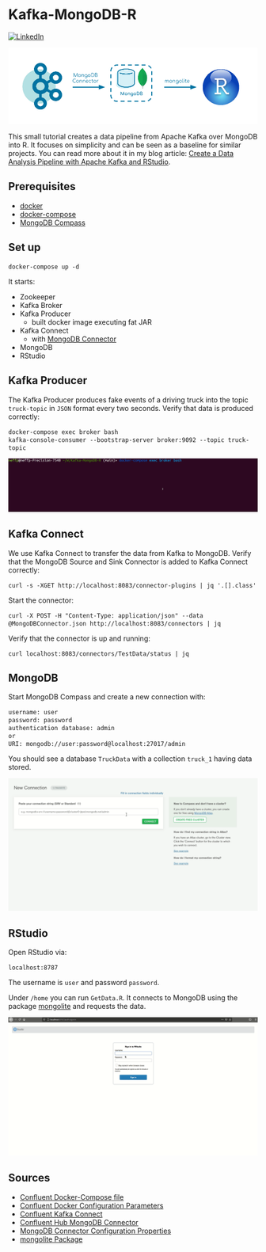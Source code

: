 # Kafka-MongoDB-R

[![LinkedIn][linkedin-shield]][linkedin-url]

![](overview.png)

This small tutorial creates a data pipeline from Apache Kafka over MongoDB into R.
It focuses on simplicity and can be seen as a baseline for similar projects.
You can read more about it in my blog article: 
[Create a Data Analysis Pipeline with Apache Kafka and RStudio](https://www.confluent.io/de-de/blog/data-analytics-pipeline-with-kafka-and-rstudio/).


## Prerequisites

* [docker](https://docs.docker.com/get-docker/)
* [docker-compose](https://docs.docker.com/compose/install/)
* [MongoDB Compass](https://www.mongodb.com/try/download/compass)

## Set up
```
docker-compose up -d
```

It starts:
* Zookeeper
* Kafka Broker 
* Kafka Producer
  * built docker image executing fat JAR
* Kafka Connect
    * with [MongoDB Connector](https://www.confluent.io/hub/mongodb/kafka-connect-mongodb)
* MongoDB 
* RStudio

## Kafka Producer

The Kafka Producer produces fake events of a driving truck into the topic `truck-topic` in `JSON` format every two seconds.
Verify that data is produced correctly:
```
docker-compose exec broker bash
kafka-console-consumer --bootstrap-server broker:9092 --topic truck-topic
```

![](KafkaProducer.gif)

## Kafka Connect

We use Kafka Connect to transfer the data from Kafka to MongoDB.
Verify that the MongoDB Source and Sink Connector is added to Kafka Connect correctly:
```
curl -s -XGET http://localhost:8083/connector-plugins | jq '.[].class'
```
Start the connector:
```
curl -X POST -H "Content-Type: application/json" --data @MongoDBConnector.json http://localhost:8083/connectors | jq
```
Verify that the connector is up and running:
```
curl localhost:8083/connectors/TestData/status | jq
```


## MongoDB 
Start MongoDB Compass and create a new connection with:
```
username: user
password: password
authentication database: admin
or
URI: mongodb://user:password@localhost:27017/admin
```
You should see a database `TruckData` with a collection `truck_1` having data stored.

![](MongoDB.gif)

## RStudio
Open RStudio via:
```
localhost:8787
```
The username is `user` and password `password`.

Under `/home` you can run `GetData.R`. It connects to MongoDB using the package [mongolite](https://cran.r-project.org/web/packages/mongolite/mongolite.pdf) and requests the data.

![](RStudio.gif)

## Sources

* [Confluent Docker-Compose file](https://github.com/confluentinc/cp-all-in-one/blob/6.1.1-post/cp-all-in-one/docker-compose.yml)
* [Confluent Docker Configuration Parameters](https://docs.confluent.io/platform/current/installation/docker/config-reference.html)
* [Confluent Kafka Connect](https://docs.confluent.io/home/connect/userguide.html#installing-kconnect-plugins)
* [Confluent Hub MongoDB Connector](https://www.confluent.io/hub/mongodb/kafka-connect-mongodb)
* [MongoDB Connector Configuration Properties](https://docs.mongodb.com/kafka-connector/current/kafka-sink-properties/)
* [mongolite Package](https://cran.r-project.org/web/packages/mongolite/mongolite.pdf)


[linkedin-shield]: https://img.shields.io/badge/-LinkedIn-black.svg?style=flat-square&logo=linkedin&colorB=555
[linkedin-url]: https://www.linkedin.com/in/patrick-neff-7bb3b21a4/
